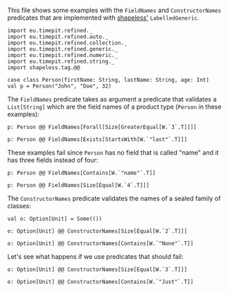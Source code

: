This file shows some examples with the `FieldNames` and `ConstructorNames`
predicates that are implemented with [shapeless'][shapeless]
`LabelledGeneric`.

```tut:silent
import eu.timepit.refined._
import eu.timepit.refined.auto._
import eu.timepit.refined.collection._
import eu.timepit.refined.generic._
import eu.timepit.refined.numeric._
import eu.timepit.refined.string._
import shapeless.tag.@@

case class Person(firstName: String, lastName: String, age: Int)
val p = Person("John", "Doe", 32)
```

The `FieldNames` predicate takes as argument a predicate that validates a
`List[String]` which are the field names of a product type (`Person` in these
examples):
```tut
p: Person @@ FieldNames[Forall[Size[GreaterEqual[W.`3`.T]]]]

p: Person @@ FieldNames[Exists[StartsWith[W.`"last"`.T]]]
```

These examples fail since `Person` has no field that is called "name" and it
has three fields instead of four:
```tut:nofail
p: Person @@ FieldNames[Contains[W.`"name"`.T]]

p: Person @@ FieldNames[Size[Equal[W.`4`.T]]]
```

The `ConstructorNames` predicate validates the names of a sealed family of
classes:
```tut
val o: Option[Unit] = Some(())

o: Option[Unit] @@ ConstructorNames[Size[Equal[W.`2`.T]]]

o: Option[Unit] @@ ConstructorNames[Contains[W.`"None"`.T]]
```

Let's see what happens if we use predicates that should fail:
```tut:nofail
o: Option[Unit] @@ ConstructorNames[Size[Equal[W.`3`.T]]]

o: Option[Unit] @@ ConstructorNames[Contains[W.`"Just"`.T]]
```

[shapeless]: https://github.com/milessabin/shapeless
